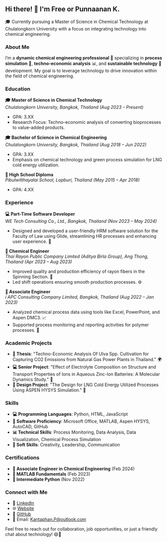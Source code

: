 ## Hi there! 👋 I'm Free or Punnaanan K.

🎓 Currently pursuing a Master of Science in Chemical Technology at Chulalongkorn University with a focus on integrating technology into chemical engineering. 

### About Me
I’m a **dynamic chemical engineering professional** 🌟 specializing in **process simulation** 🔄, **techno-economic analysis** 📊, and **sustainable technology** 🌱 development. My goal is to leverage technology to drive innovation within the field of chemical engineering. 

### Education
**🎓 Master of Science in Chemical Technology**  
_Chulalongkorn University, Bangkok, Thailand (Aug 2023 – Present)_  
- GPA: 3.XX  
- Research Focus: Techno-economic analysis of converting bioprocesses to value-added products.

**🎓 Bachelor of Science in Chemical Engineering**  
_Chulalongkorn University, Bangkok, Thailand (Aug 2018 – Jun 2022)_  
- GPA: 3.XX  
- Emphasis on chemical technology and green process simulation for LNG cold energy utilization.

**🏫 High School Diploma**  
_Pibulwitthayalai School, Lopburi, Thailand (May 2015 – Apr 2018)_  
- GPA: 4.XX

### Experience
**💻 Part-Time Software Developer**  
_WE Tech Consulting Co., Ltd., Bangkok, Thailand (Nov 2023 – May 2024)_  
- Designed and developed a user-friendly HRM software solution for the Faculty of Law using Glide, streamlining HR processes and enhancing user experience. 🎉

**🔬 Chemical Engineer**  
_Thai Rayon Public Company Limited (Aditya Birla Group), Ang Thong, Thailand (Apr 2023 – Aug 2023)_  
- Improved quality and production efficiency of rayon fibers in the Spinning Section. 🔧
- Led shift operations ensuring smooth production processes. ⚙️

**🔧 Associate Engineer**  
_i APC Consulting Company Limited, Bangkok, Thailand (Aug 2022 – Jan 2023)_  
- Analyzed chemical process data using tools like Excel, PowerPoint, and Aspen DMC3. 📈
- Supported process monitoring and reporting activities for polymer processes. 📝

### Academic Projects
- **📖 Thesis**: "Techno-Economic Analysis Of Ulva Spp. Cultivation for Capturing CO2 Emissions from Natural Gas Power Plants in Thailand." 🌍
- **💻 Senior Project**: "Effect of Electrolyte Composition on Structure and Transport Properties of Ions in Aqueous Zinc-Ion Batteries: A Molecular Dynamics Study." 🧪
- **🔗 Design Project**: "The Design for LNG Cold Energy Utilized Processes Using ASPEN HYSYS Simulation." 🚀

### Skills
- **💻 Programming Languages**: Python, HTML, JavaScript
- **🔧 Software Proficiency**: Microsoft Office, MATLAB, Aspen HYSYS, AutoCAD, GitHub
- **📊 Technical Skills**: Process Monitoring, Data Analysis, Data Visualization, Chemical Process Simulation
- **💬 Soft Skills**: Creativity, Leadership, Communication

### Certifications
- **📜 Associate Engineer in Chemical Engineering** (Feb 2024) 
- **📜 MATLAB Fundamentals** (Feb 2023) 
- **📜 Intermediate Python** (Nov 2022) 

### Connect with Me
- 🔗 [LinkedIn](https://www.linkedin.com/in/kantaphan-punnaanan/)  
- 🌐 [Website](https://www.kantaphan.fyi)  
- 🐙 [GitHub](https://github.com/qKTPq) 
- 📧 Email: [Kantaphan.P@outlook.com](mailto:Kantaphan.P@outlook.com)  

Feel free to reach out for collaboration, job opportunities, or just a friendly chat about technology! 😄🚀
